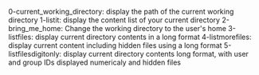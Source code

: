 0-current_working_directory: display the path of the current working directory
1-listit: display the content list of your current directory
2-bring_me_home: Change the working directory to the user's home
3-listfiles: display current directory contents in a long format
4-listmorefiles: display current content including hidden files using a long format
5-listfilesdigitonly: display current directory contents long format, with user and group IDs displayed numericaly and hidden files

